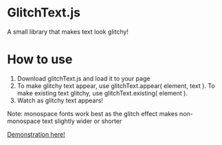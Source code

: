 # GlitchText.js

A small library that makes text look glitchy!

# How to use
1. Download glitchText.js and load it to your page
2. To make glitchy text appear, use glitchText.appear( element, text ). To make existing text glitchy, use glitchText.existing( element ).
4. Watch as glitchy text appears!

Note: monospace fonts work best as the glitch effect makes non-monospace text slightly wider or shorter 

[Demonstration here!](https://clikuki.github.io/glitchText/)
